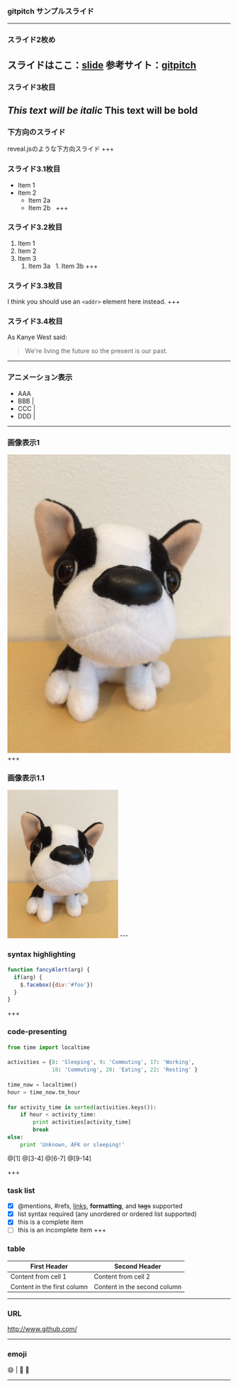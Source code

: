 ### gitpitch サンプルスライド

---

### スライド2枚め

スライドはここ：[slide](https://gitpitch.com/Algo1970/gitpitch#)
参考サイト：[gitpitch](http://paiza.hatenablog.com/entry/2017/06/22/GitHub%E3%81%A0%E3%81%91%E3%81%A7%E8%B6%85%E9%AB%98%E6%A9%9F%E8%83%BD%E3%81%AA%E3%82%B9%E3%83%A9%E3%82%A4%E3%83%89%E8%B3%87%E6%96%99%E3%81%8C%E4%BD%9C%E3%82%8C%E3%82%8B%E3%80%8CGitPitch%E3%80%8D%E3%81%AE)
---

### スライド3枚目
*This text will be italic*
**This text will be bold**
---

### 下方向のスライド
reveal.jsのような下方向スライド
+++

### スライド3.1枚目

* Item 1
* Item 2
  * Item 2a
  * Item 2b
  
+++

### スライド3.2枚目
1. Item 1
1. Item 2
1. Item 3
   1. Item 3a
   1. Item 3b
+++

### スライド3.3枚目
I think you should use an
`<addr>` element here instead.
+++

### スライド3.4枚目
As Kanye West said:

> We're living the future so
> the present is our past.
---

### アニメーション表示
- AAA
- BBB |
- CCC |
- DDD |
---

### 画像表示1
![dog](/img/dog.JPG)
+++

### 画像表示1.1
<img src="/img/dog.JPG" title="dog" width="250">
---

### syntax highlighting
```javascript
function fancyAlert(arg) {
  if(arg) {
    $.facebox({div:'#foo'})
  }
}
```
+++

### code-presenting
```python
from time import localtime

activities = {8: 'Sleeping', 9: 'Commuting', 17: 'Working',
              18: 'Commuting', 20: 'Eating', 22: 'Resting' }

time_now = localtime()
hour = time_now.tm_hour

for activity_time in sorted(activities.keys()):
    if hour < activity_time:
        print activities[activity_time]
        break
else:
    print 'Unknown, AFK or sleeping!'
```

@[1]
@[3-4]
@[6-7]
@[9-14]

+++

### task list

- [x] @mentions, #refs, [links](), **formatting**, and <del>tags</del> supported
- [x] list syntax required (any unordered or ordered list supported)
- [x] this is a complete item
- [ ] this is an incomplete item
+++

### table

First Header | Second Header
------------ | -------------
Content from cell 1 | Content from cell 2
Content in the first column | Content in the second column
---

### URL

http://www.github.com/

---

### emoji

:smile: | :muscle:
:muscle:

---

